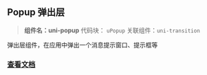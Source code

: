 

## Popup 弹出层
> **组件名：uni-popup**
> 代码块： `uPopup`
> 关联组件：`uni-transition`


弹出层组件，在应用中弹出一个消息提示窗口、提示框等

### [查看文档](https://uniapp.dcloud.io/component/uniui/uni-popup)




